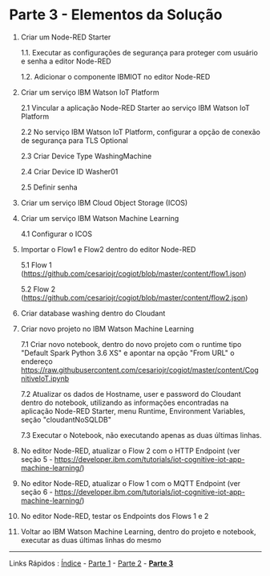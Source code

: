# Parte 3 - Elementos da Solução

1. Criar um Node-RED Starter

   1.1. Executar as configurações de segurança para proteger com usuário e senha a editor Node-RED
  
   1.2. Adicionar o componente IBMIOT no editor Node-RED
  
2. Criar um serviço IBM Watson IoT Platform

    2.1 Vincular a aplicação Node-RED Starter ao serviço IBM Watson IoT Platform
  
    2.2 No serviço IBM Watson IoT Platform, configurar a opção de conexão de segurança para TLS Optional
    
    2.3 Criar Device Type WashingMachine
    
    2.4 Criar Device ID Washer01
    
    2.5 Definir senha
  
3. Criar um serviço IBM Cloud Object Storage (ICOS)

4. Criar um serviço IBM Watson Machine Learning

    4.1 Configurar o ICOS

5. Importar o Flow1 e Flow2 dentro do editor Node-RED
  
    5.1 Flow 1 (https://github.com/cesariojr/cogiot/blob/master/content/flow1.json)
  
    5.2 Flow 2 (https://github.com/cesariojr/cogiot/blob/master/content/flow2.json)

6. Criar database washing dentro do Cloudant

7. Criar novo projeto no IBM Watson Machine Learning

    7.1 Criar novo notebook, dentro do novo projeto com o runtime tipo "Default Spark Python 3.6 XS" e apontar na opção "From URL" o endereço https://raw.githubusercontent.com/cesariojr/cogiot/master/content/CognitiveIoT.ipynb

    7.2 Atualizar os dados de Hostname, user e password do Cloudant dentro do notebook, utilizando as informações encontradas na aplicação Node-RED Starter, menu Runtime, Environment Variables, seção  "cloudantNoSQLDB"

    7.3 Executar o Notebook, não executando apenas as duas últimas linhas.

8. No editor Node-RED, atualizar o Flow 2 com o HTTP Endpoint (ver seção 5 - https://developer.ibm.com/tutorials/iot-cognitive-iot-app-machine-learning/)

9. No editor Node-RED, atualizar o Flow 1 com o MQTT Endpoint (ver seção 6 - https://developer.ibm.com/tutorials/iot-cognitive-iot-app-machine-learning/)

13. No editor Node-RED, testar os Endpoints dos Flows 1 e 2

14. Voltar ao IBM Watson Machine Learning, dentro do projeto e notebook, executar as duas últimas linhas do mesmo

***
Links Rápidos :
[Índice](https://github.com/cesariojr/cogiot/) - [Parte 1](/content/pat01.md) - [Parte 2](/content/part02.md) - **[Parte 3](/content/part03.md)**
